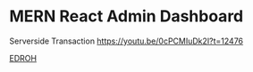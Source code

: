# MERN React Admin Dashboard







Serverside Transaction
https://youtu.be/0cPCMIuDk2I?t=12476



[EDROH](https://www.youtube.com/watch?v=0cPCMIuDk2I&t=7286s&ab_channel=EdRoh)